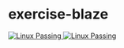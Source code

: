 # exercise-blaze
<a href="https://github.com/whobuilder/exercise-blaze/actions?query=workflow%3ALinux">
  <img alt="Linux Passing" src="https://github.com/whobuilder/exercise-blaze/workflows/Linux/badge.svg?branch=master" />
</a>
<a href="https://github.com/whobuilder/exercise-blaze/actions?query=workflow%3AWindows">
  <img alt="Linux Passing" src="https://github.com/whobuilder/exercise-blaze/workflows/Windows/badge.svg?branch=master" />
</a>


